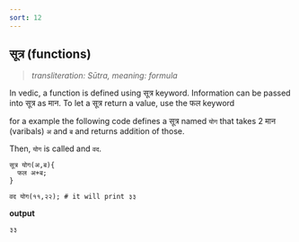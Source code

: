 ```yaml
---
sort: 12
---
```

## सूत्र (functions)

>_transliteration: Sūtra, meaning: formula_

In vedic, a function is defined using सूत्र keyword.
Information can be passed into सूत्र as मान.
To let a सूत्र return a value, use the फल keyword

for a example the following code defines a सूत्र named `योग` that takes 2 मान (varibals) `अ` and `ब` and returns addition of those.

Then, `योग` is called and `वद`.

```ved
सूत्र योग(अ,ब){
  फल अ+ब;
}

वद योग(११,२२); # it will print ३३ 
```

**output**

```bash
३३
```